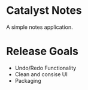 # Catalyst Notes
A simple notes application.
# Release Goals
- Undo/Redo Functionality
- Clean and consise UI
- Packaging